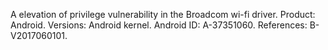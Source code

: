 A elevation of privilege vulnerability in the Broadcom wi-fi driver. Product: Android. Versions: Android kernel. Android ID: A-37351060. References: B-V2017060101.